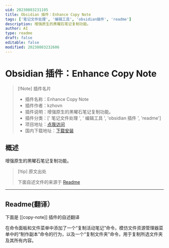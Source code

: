 ```yaml
---
uid: 20230803231105
title: Obsidian 插件：Enhance Copy Note
tags: ['笔记文件处理', '编辑工具', 'obsidian插件', 'readme']
description: 增强原生的黑曜石笔记复制功能。
author: AI
type: readme
draft: false
editable: false
modified: 20230803232606
---
```


# Obsidian 插件：Enhance Copy Note

> [!Note] 插件名片
> - 插件名称：Enhance Copy Note
> - 插件作者：kzhovn
> - 插件说明：增强原生的黑曜石笔记复制功能。
> - 插件分类：[' 笔记文件处理 ', ' 编辑工具 ', 'obsidian 插件 ', 'readme']
> - 项目地址：[点我访问](https://github.com/kzhovn/copy-command-obsidian)
> - 国内下载地址：[下载安装](https://pkmer.cn/products/plugin/pluginMarket/?copy-note)

## 概述

增强原生的黑曜石笔记复制功能。

> [!tip] 原文出处
>
>下面自述文件的来源于 [Readme](https://ghproxy.net/https://raw.githubusercontent.com/kzhovn/copy-command-obsidian/master/README.md)
>

---

## Readme(翻译）

下面是 [[copy-note]] 插件的自述翻译

在命令面板和文件菜单中添加了一个“复制活动笔记”命令，模仿文件资源管理器菜单中的“制作副本”命令的行为，以及一个“复制文件夹”命令，用于复制所选文件夹及其所有内容。
